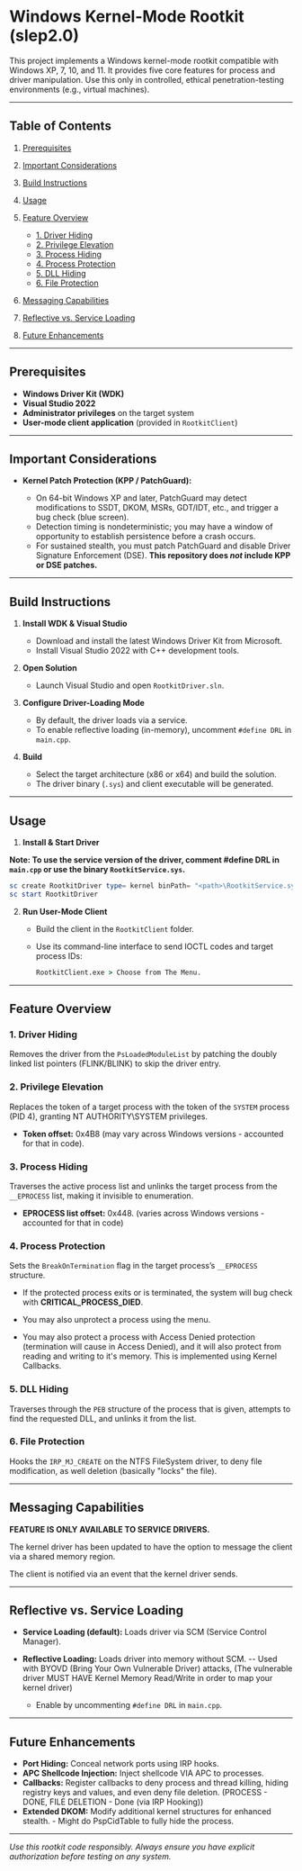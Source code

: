 # Windows Kernel-Mode Rootkit (slep2.0)

This project implements a Windows kernel-mode rootkit compatible with Windows XP, 7, 10, and 11. It provides five core features for process and driver manipulation. Use this only in controlled, ethical penetration-testing environments (e.g., virtual machines).

---

## Table of Contents

1. [Prerequisites](#prerequisites)
2. [Important Considerations](#important-considerations)
3. [Build Instructions](#build-instructions)
4. [Usage](#usage)
5. [Feature Overview](#feature-overview)

   * [1. Driver Hiding](#1-driver-hiding)
   * [2. Privilege Elevation](#2-privilege-elevation)
   * [3. Process Hiding](#3-process-hiding)
   * [4. Process Protection](#4-process-protection)
   * [5. DLL Hiding](#5-dll-hiding)
   * [6. File Protection](#6-file-protection)
7. [Messaging Capabilities](#messaging-capabilities)
8. [Reflective vs. Service Loading](#reflective-vs-service-loading)
9. [Future Enhancements](#future-enhancements) 

---

## Prerequisites

* **Windows Driver Kit (WDK)**
* **Visual Studio 2022**
* **Administrator privileges** on the target system
* **User-mode client application** (provided in `RootkitClient`)

---

## Important Considerations

* **Kernel Patch Protection (KPP / PatchGuard):**

  * On 64-bit Windows XP and later, PatchGuard may detect modifications to SSDT, DKOM, MSRs, GDT/IDT, etc., and trigger a bug check (blue screen).
  * Detection timing is nondeterministic; you may have a window of opportunity to establish persistence before a crash occurs.
  * For sustained stealth, you must patch PatchGuard and disable Driver Signature Enforcement (DSE). **This repository does *not* include KPP or DSE patches.**

---

## Build Instructions

1. **Install WDK & Visual Studio**

   * Download and install the latest Windows Driver Kit from Microsoft.
   * Install Visual Studio 2022 with C++ development tools.

2. **Open Solution**

   * Launch Visual Studio and open `RootkitDriver.sln`.

3. **Configure Driver-Loading Mode**

   * By default, the driver loads via a service.
   * To enable reflective loading (in-memory), uncomment `#define DRL` in `main.cpp`.

4. **Build**

   * Select the target architecture (x86 or x64) and build the solution.
   * The driver binary (`.sys`) and client executable will be generated.

---

## Usage

1. **Install & Start Driver**
  
  **Note: To use the service version of the driver, comment #define DRL in `main.cpp` or use the binary `RootkitService.sys`.**
   ```powershell
   sc create RootkitDriver type= kernel binPath= "<path>\RootkitService.sys" start= system
   sc start RootkitDriver
   ```

2. **Run User-Mode Client**

   * Build the client in the `RootkitClient` folder.
   * Use its command-line interface to send IOCTL codes and target process IDs:

     ```cmd
     RootkitClient.exe > Choose from The Menu.
     ```

---

## Feature Overview

### 1. Driver Hiding

Removes the driver from the `PsLoadedModuleList` by patching the doubly linked list pointers (FLINK/BLINK) to skip the driver entry.

### 2. Privilege Elevation

Replaces the token of a target process with the token of the `SYSTEM` process (PID 4), granting NT AUTHORITY\SYSTEM privileges.

* **Token offset:** 0x4B8 (may vary across Windows versions - accounted for that in code).

### 3. Process Hiding

Traverses the active process list and unlinks the target process from the `__EPROCESS` list, making it invisible to enumeration.

* **EPROCESS list offset:** 0x448. (varies across Windows versions - accounted for that in code)

### 4. Process Protection

Sets the `BreakOnTermination` flag in the target process’s `__EPROCESS` structure.

* If the protected process exits or is terminated, the system will bug check with **CRITICAL\_PROCESS\_DIED**.

* You may also unprotect a process using the menu.

* You may also protect a process with Access Denied protection (termination will cause in Access Denied), and it will also protect from reading and writing to it's memory. This is implemented using Kernel Callbacks.

### 5. DLL Hiding

Traverses through the `PEB` structure of the process that is given, attempts to find the requested DLL, and unlinks it from the list.

### 6. File Protection

Hooks the `IRP_MJ_CREATE` on the NTFS FileSystem driver, to deny file modification, as well deletion (basically "locks" the file).

---
## Messaging Capabilities

**FEATURE IS ONLY AVAILABLE TO SERVICE DRIVERS.**

The kernel driver has been updated to have the option to message the client via a shared memory region.

The client is notified via an event that the kernel driver sends.

---

## Reflective vs. Service Loading

* **Service Loading (default):** Loads driver via SCM (Service Control Manager).
* **Reflective Loading:** Loads driver into memory without SCM. -- Used with BYOVD (Bring Your Own Vulnerable Driver) attacks, (The vulnerable driver MUST HAVE Kernel Memory Read/Write in order to map your kernel driver)

  * Enable by uncommenting `#define DRL` in `main.cpp`.

---

## Future Enhancements

* **Port Hiding:** Conceal network ports using IRP hooks.
* **APC Shellcode Injection:** Inject shellcode VIA APC to processes.
* **Callbacks:** Register callbacks to deny process and thread killing, hiding registry keys and values, and even deny file deletion. (PROCESS - DONE, FILE DELETION - Done (via IRP Hooking))
* **Extended DKOM:** Modify additional kernel structures for enhanced stealth. - Might do PspCidTable to fully hide the process.

---

*Use this rootkit code responsibly. Always ensure you have explicit authorization before testing on any system.*
